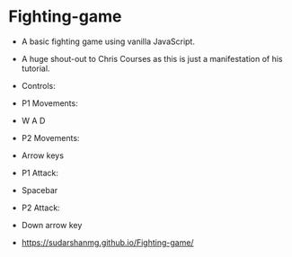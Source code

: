 # Fighting-game
- A basic fighting game using vanilla JavaScript.
- A huge shout-out to Chris Courses as this is just a manifestation of his tutorial.
- Controls:
- P1 Movements:
- W A D
- P2 Movements:
- Arrow keys
- P1 Attack: 
- Spacebar
- P2 Attack:
- Down arrow key

- https://sudarshanmg.github.io/Fighting-game/
